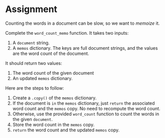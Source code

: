 # Assignment

Counting the words in a document can be slow, so we want to *memoize* it.

Complete the `word_count_memo` function. It takes two inputs:

1.  A `document` string.
2.  A `memos` dictionary. The keys are full document strings, and the values are the word count of the document.

It should return two values:

1.  The word count of the given document
2.  An updated `memos` dictionary.

Here are the steps to follow:

1.  Create a `.copy()` of the `memos` dictionary.
2.  If the document is `in` the `memos` dictionary, just `return` the associated word count and the `memos` copy. No need to recompute the word count.
3.  Otherwise, use the provided `word_count` function to count the words in the given `document`.
4.  Store the word count in the `memos` copy.
5.  `return` the word count and the updated `memos` copy.
